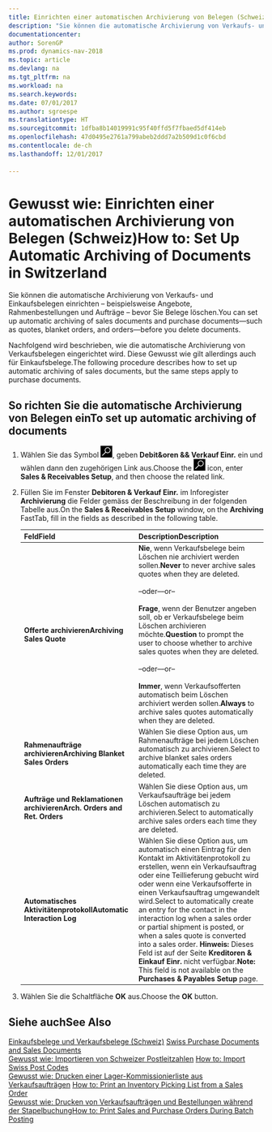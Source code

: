 ```yaml
---
title: Einrichten einer automatischen Archivierung von Belegen (Schweiz)
description: "Sie können die automatische Archivierung von Verkaufs- und Einkaufsbelegen einrichten – beispielsweise Angebote, Rahmenbestellungen und Aufträge – bevor Sie Belege löschen."
documentationcenter: 
author: SorenGP
ms.prod: dynamics-nav-2018
ms.topic: article
ms.devlang: na
ms.tgt_pltfrm: na
ms.workload: na
ms.search.keywords: 
ms.date: 07/01/2017
ms.author: sgroespe
ms.translationtype: HT
ms.sourcegitcommit: 1dfba8b14019991c95f40ffd5f7fbaed5df414eb
ms.openlocfilehash: 47d0495e2761a799abeb2ddd7a2b509d1c0f6cbd
ms.contentlocale: de-ch
ms.lasthandoff: 12/01/2017

---
```

# <a name="how-to-set-up-automatic-archiving-of-documents-in-switzerland"></a><span data-ttu-id="8e540-103">Gewusst wie: Einrichten einer automatischen Archivierung von Belegen (Schweiz)</span><span class="sxs-lookup"><span data-stu-id="8e540-103">How to: Set Up Automatic Archiving of Documents in Switzerland</span></span>
<span data-ttu-id="8e540-104">Sie können die automatische Archivierung von Verkaufs- und Einkaufsbelegen einrichten – beispielsweise Angebote, Rahmenbestellungen und Aufträge – bevor Sie Belege löschen.</span><span class="sxs-lookup"><span data-stu-id="8e540-104">You can set up automatic archiving of sales documents and purchase documents—such as quotes, blanket orders, and orders—before you delete documents.</span></span>  

<span data-ttu-id="8e540-105">Nachfolgend wird beschrieben, wie die automatische Archivierung von Verkaufsbelegen eingerichtet wird. Diese Gewusst wie gilt allerdings auch für Einkaufsbelege.</span><span class="sxs-lookup"><span data-stu-id="8e540-105">The following procedure describes how to set up automatic archiving of sales documents, but the same steps apply to purchase documents.</span></span>  

## <a name="to-set-up-automatic-archiving-of-documents"></a><span data-ttu-id="8e540-106">So richten Sie die automatische Archivierung von Belegen ein</span><span class="sxs-lookup"><span data-stu-id="8e540-106">To set up automatic archiving of documents</span></span>  

1.  <span data-ttu-id="8e540-107">Wählen Sie das Symbol ![Nach Seite oder Bericht suchen](../../media/ui-search/search_small.png "Symbol Nach Seite oder Bericht suchen"), geben **Debit&oren && Verkauf Einr.** ein und wählen dann den zugehörigen Link aus.</span><span class="sxs-lookup"><span data-stu-id="8e540-107">Choose the ![Search for Page or Report](../../media/ui-search/search_small.png "Search for Page or Report icon") icon, enter **Sales & Receivables Setup**, and then choose the related link.</span></span>  
2.  <span data-ttu-id="8e540-108">Füllen Sie im Fenster **Debitoren & Verkauf Einr.** im Inforegister **Archivierung** die Felder gemäss der Beschreibung in der folgenden Tabelle aus.</span><span class="sxs-lookup"><span data-stu-id="8e540-108">On the **Sales & Receivables Setup** window, on the **Archiving** FastTab, fill in the fields as described in the following table.</span></span>  

    |<span data-ttu-id="8e540-109">Feld</span><span class="sxs-lookup"><span data-stu-id="8e540-109">Field</span></span>|<span data-ttu-id="8e540-110">Description</span><span class="sxs-lookup"><span data-stu-id="8e540-110">Description</span></span>|  
    |---------------------------------|---------------------------------------|  
    |<span data-ttu-id="8e540-111">**Offerte archivieren**</span><span class="sxs-lookup"><span data-stu-id="8e540-111">**Archiving Sales Quote**</span></span>|<span data-ttu-id="8e540-112">**Nie**, wenn Verkaufsbelege beim Löschen nie archiviert werden sollen.</span><span class="sxs-lookup"><span data-stu-id="8e540-112">**Never** to never archive sales quotes when they are deleted.</span></span><br /><br /> <span data-ttu-id="8e540-113">–oder–</span><span class="sxs-lookup"><span data-stu-id="8e540-113">–or–</span></span><br /><br /> <span data-ttu-id="8e540-114">**Frage**, wenn der Benutzer angeben soll, ob er Verkaufsbelege beim Löschen archivieren möchte.</span><span class="sxs-lookup"><span data-stu-id="8e540-114">**Question** to prompt the user to choose whether to archive sales quotes when they are deleted.</span></span><br /><br /> <span data-ttu-id="8e540-115">–oder–</span><span class="sxs-lookup"><span data-stu-id="8e540-115">–or–</span></span><br /><br /> <span data-ttu-id="8e540-116">**Immer**, wenn Verkaufsofferten automatisch beim Löschen archiviert werden sollen.</span><span class="sxs-lookup"><span data-stu-id="8e540-116">**Always** to archive sales quotes automatically when they are deleted.</span></span>|  
    |<span data-ttu-id="8e540-117">**Rahmenaufträge archivieren**</span><span class="sxs-lookup"><span data-stu-id="8e540-117">**Archiving Blanket Sales Orders**</span></span>|<span data-ttu-id="8e540-118">Wählen Sie diese Option aus, um Rahmenaufträge bei jedem Löschen automatisch zu archivieren.</span><span class="sxs-lookup"><span data-stu-id="8e540-118">Select to archive blanket sales orders automatically each time they are deleted.</span></span>|  
    |<span data-ttu-id="8e540-119">**Aufträge und Reklamationen archivieren**</span><span class="sxs-lookup"><span data-stu-id="8e540-119">**Arch. Orders and Ret. Orders**</span></span>|<span data-ttu-id="8e540-120">Wählen Sie diese Option aus, um Verkaufsaufträge bei jedem Löschen automatisch zu archivieren.</span><span class="sxs-lookup"><span data-stu-id="8e540-120">Select to automatically archive sales orders each time they are deleted.</span></span>|  
    |<span data-ttu-id="8e540-121">**Automatisches Aktivitätenprotokoll**</span><span class="sxs-lookup"><span data-stu-id="8e540-121">**Automatic Interaction Log**</span></span>|<span data-ttu-id="8e540-122">Wählen Sie diese Option aus, um automatisch einen Eintrag für den Kontakt im Aktivitätenprotokoll zu erstellen, wenn ein Verkaufsauftrag oder eine Teillieferung gebucht wird oder wenn eine Verkaufsofferte in einen Verkaufsauftrag umgewandelt wird.</span><span class="sxs-lookup"><span data-stu-id="8e540-122">Select to automatically create an entry for the contact in the interaction log when a sales order or partial shipment is posted, or when a sales quote is converted into a sales order.</span></span> <span data-ttu-id="8e540-123">**Hinweis:** Dieses Feld ist auf der Seite **Kreditoren & Einkauf Einr.** nicht verfügbar.</span><span class="sxs-lookup"><span data-stu-id="8e540-123">**Note:**  This field is not available on the **Purchases & Payables Setup** page.</span></span>|  

3.  <span data-ttu-id="8e540-124">Wählen Sie die Schaltfläche **OK** aus.</span><span class="sxs-lookup"><span data-stu-id="8e540-124">Choose the **OK** button.</span></span>  

## <a name="see-also"></a><span data-ttu-id="8e540-125">Siehe auch</span><span class="sxs-lookup"><span data-stu-id="8e540-125">See Also</span></span>  
 <span data-ttu-id="8e540-126">[Einkaufsbelege und Verkaufsbelege (Schweiz)](swiss-purchase-documents-and-sales-documents.md) </span><span class="sxs-lookup"><span data-stu-id="8e540-126">[Swiss Purchase Documents and Sales Documents](swiss-purchase-documents-and-sales-documents.md) </span></span>  
 <span data-ttu-id="8e540-127">[Gewusst wie: Importieren von Schweizer Postleitzahlen](how-to-import-swiss-post-codes.md) </span><span class="sxs-lookup"><span data-stu-id="8e540-127">[How to: Import Swiss Post Codes](how-to-import-swiss-post-codes.md) </span></span>  
 <span data-ttu-id="8e540-128">[Gewusst wie: Drucken einer Lager-Kommissionierliste aus Verkaufsaufträgen](how-to-print-an-inventory-picking-list-from-a-sales-order.md) </span><span class="sxs-lookup"><span data-stu-id="8e540-128">[How to: Print an Inventory Picking List from a Sales Order](how-to-print-an-inventory-picking-list-from-a-sales-order.md) </span></span>  
 [<span data-ttu-id="8e540-129">Gewusst wie: Drucken von Verkaufsaufträgen und Bestellungen während der Stapelbuchung</span><span class="sxs-lookup"><span data-stu-id="8e540-129">How to: Print Sales and Purchase Orders During Batch Posting</span></span>](how-to-print-sales-and-purchase-orders-during-batch-posting.md)

